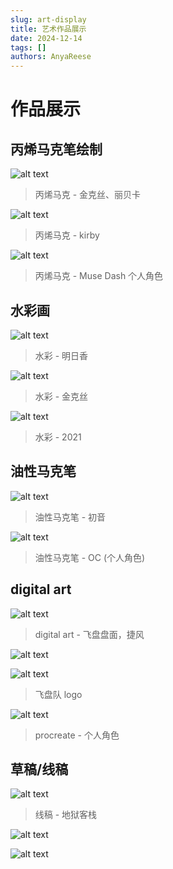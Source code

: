 ```yaml
---
slug: art-display
title: 艺术作品展示
date: 2024-12-14
tags: []
authors: AnyaReese
---
```


# 作品展示

## 丙烯马克笔绘制

![alt text](img/art/丙烯马克-金克丝-丽贝卡.JPG)

> 丙烯马克 - 金克丝、丽贝卡

![alt text](img/art/丙烯马克-kirby.png)

> 丙烯马克 - kirby

![alt text](img/art/丙烯马克.JPG)

> 丙烯马克 - Muse Dash 个人角色

## 水彩画

![alt text](img/art/水彩-明日香.jpeg)

> 水彩 - 明日香

![alt text](img/art/水彩-金克丝.JPG)

> 水彩 - 金克丝

![alt text](img/art/水彩-2021.JPG)

> 水彩 - 2021

## 油性马克笔

![alt text](img/art/马克笔-初音.JPG)

> 油性马克笔 - 初音

![alt text](img/art/马克笔.JPG)

> 油性马克笔 - OC (个人角色)

## digital art

![alt text](img/art/飞盘盘面.png)

> digital art - 飞盘盘面，捷风

![alt text](img/art/飞盘盘面实物图.jpg)

![alt text](img/art/logo.png)

> 飞盘队 logo

![alt text](img/art/procreate.jpg)

> procreate - 个人角色

## 草稿/线稿

![alt text](img/art/线稿-地狱客栈.JPG)

> 线稿 - 地狱客栈

![alt text](img/art/草稿.png)

![alt text](img/art/草稿-2021.JPG)

